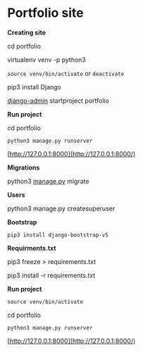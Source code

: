 # Portfolio site

**Creating site**

cd portfolio

virtualenv venv -p python3

`source venv/bin/activate` or `deactivate`

pip3 install Django

[django-admin](http://django-admin.py/) startproject portfolio

**Run project** 

cd portfolio

`python3 manage.py runserver`

[http://127.0.0.1:8000](http://127.0.0.1:8000/)

**Migrations**

python3 [manage.py](http://manage.py/) migrate

**Users**

python3 manage.py createsuperuser

**Bootstrap**

`pip3 install django-bootstrap-v5`

**Requirments.txt**

pip3 freeze > requirements.txt

pip3 install -r requirements.txt

**Run project**

`source venv/bin/activate`

cd portfolio

`python3 manage.py runserver`

[http://127.0.0.1:8000](http://127.0.0.1:8000/)
